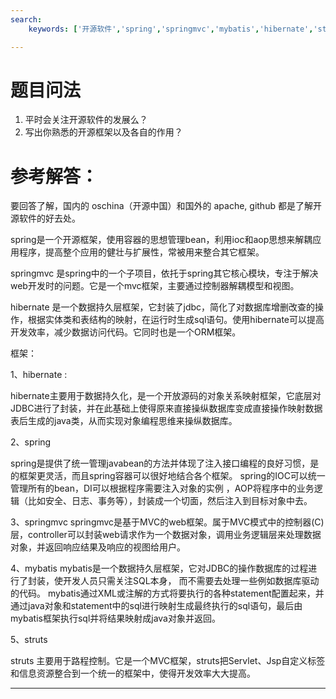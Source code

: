 ```yaml
---
search:
    keywords: ['开源软件','spring','springmvc','mybatis','hibernate','struts2']

---
```


# 题目问法
1. 平时会关注开源软件的发展么？
2. 写出你熟悉的开源框架以及各自的作用？

# 参考解答：

要回答了解，国内的 oschina（开源中国）和国外的 apache, github 都是了解开源软件的好去处。

spring是一个开源框架，使用容器的思想管理bean，利用ioc和aop思想来解耦应用程序，提高整个应用的健壮与扩展性，常被用来整合其它框架。

springmvc 是spring中的一个子项目，依托于spring其它核心模块，专注于解决web开发时的问题。它是一个mvc框架，主要通过控制器解耦模型和视图。

hibernate 是一个数据持久层框架，它封装了jdbc，简化了对数据库增删改查的操作，根据实体类和表结构的映射，在运行时生成sql语句。使用hibernate可以提高开发效率，减少数据访问代码。它同时也是一个ORM框架。



框架：

1、hibernate :

   hibernate主要用于数据持久化，是一个开放源码的对象关系映射框架，它底层对JDBC进行了封装，并在此基础上使得原来直接操纵数据库变成直接操作映射数据表后生成的java类，从而实现对象编程思维来操纵数据库。
   
2、spring
   
   spring是提供了统一管理javabean的方法并体现了注入接口编程的良好习惯，是的框架更灵活，而且spring容器可以很好地结合各个框架。
spring的IOC可以统一管理所有的bean，DI可以根据程序需要注入对象的实例 ，AOP将程序中的业务逻辑（比如安全、日志、事务等），封装成一个切面，然后注入到目标对象中去。   

3、springmvc
   springmvc是基于MVC的web框架。属于MVC模式中的控制器(C)层，controller可以封装web请求作为一个数据对象，调用业务逻辑层来处理数据对象，并返回响应结果及响应的视图给用户。


4、mybatis
 mybatis是一个数据持久层框架，它对JDBC的操作数据库的过程进行了封装，使开发人员只需关注SQL本身，
而不需要去处理一些例如数据库驱动的代码。
mybatis通过XML或注解的方式将要执行的各种statement配置起来，并通过java对象和statement中的sql进行映射生成最终执行的sql语句，最后由mybatis框架执行sql并将结果映射成java对象并返回。
    
5、struts 
 
   struts 主要用于路程控制。它是一个MVC框架，struts把Servlet、Jsp自定义标签和信息资源整合到一个统一的框架中，使得开发效率大大提高。
   

---

